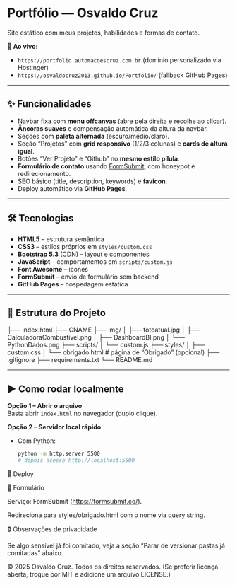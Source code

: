 # Portfólio — Osvaldo Cruz

Site estático com meus projetos, habilidades e formas de contato.

🔗 **Ao vivo:**  
- `https://portfolio.automacoescruz.com.br` (domínio personalizado via Hostinger)  
- `https://osvaldocruz2013.github.io/Portfolio/` (fallback GitHub Pages)

---

## ✨ Funcionalidades
- Navbar fixa com **menu offcanvas** (abre pela direita e recolhe ao clicar).
- **Âncoras suaves** e compensação automática da altura da navbar.
- Seções com **paleta alternada** (escuro/médio/claro).
- Seção “Projetos” com **grid responsivo** (1/2/3 colunas) e **cards de altura igual**.
- Botões “Ver Projeto” e “Github” no **mesmo estilo pílula**.
- **Formulário de contato** usando [FormSubmit](https://formsubmit.co/), com honeypot e redirecionamento.
- SEO básico (title, description, keywords) e **favicon**.
- Deploy automático via **GitHub Pages**.

---

## 🛠️ Tecnologias
- **HTML5** – estrutura semântica  
- **CSS3** – estilos próprios em `styles/custom.css`  
- **Bootstrap 5.3** (CDN) – layout e componentes  
- **JavaScript** – comportamentos em `scripts/custom.js`  
- **Font Awesome** – ícones  
- **FormSubmit** – envio de formulário sem backend  
- **GitHub Pages** – hospedagem estática

---

## 📁 Estrutura do Projeto
├── index.html
├── CNAME
├── img/
│ ├── fotoatual.jpg
│ ├── CalculadoraCombustivel.png
│ ├── DashboardBI.png
│ └── PythonDados.png
├── scripts/
│ └── custom.js
├── styles/
│ ├── custom.css
│ └── obrigado.html # página de “Obrigado” (opcional)
├── .gitignore
├── requirements.txt
└── README.md


---

## ▶️ Como rodar localmente
**Opção 1 – Abrir o arquivo**  
Basta abrir `index.html` no navegador (duplo clique).

**Opção 2 – Servidor local rápido**
- Com Python:
  ```bash
  python -m http.server 5500
  # depois acesse http://localhost:5500

🚀 Deploy 


📨 Formulário

Serviço: FormSubmit (https://formsubmit.co/).



Redireciona para styles/obrigado.html com o nome via query string.

🔒 Observações de privacidade

Se algo sensível já foi comitado, veja a seção “Parar de versionar pastas já comitadas” abaixo.

© 2025 Osvaldo Cruz. Todos os direitos reservados.
(Se preferir licença aberta, troque por MIT e adicione um arquivo LICENSE.)
